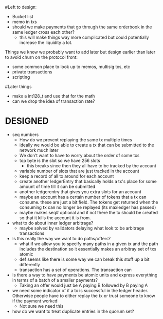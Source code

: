#Left to design:
- Bucket list
- memo in txs
- should we make payments that go through the same orderbook in the same ledger cross each other?
	- this will make things way more complicated but could potentially increase the liquidity a lot.



Things we know we probably want to add later but design earlier than later
to avoid churn on the protocol front:
- some common place to look up tx memos, multisig txs, etc
- private transactions
- scripting


#Later things
- make a int128_t and use that for the math 
- can we drop the idea of transaction rate?



DESIGNED
=======
- seq numbers 
	- How do we prevent replaying the same tx multiple times
	- ideally we would be able to create a tx that can be submitted to the network much later
	- We don't want to have to worry about the order of some txs
	- top byte is the slot so we have 256 slots 
		- this breaks since then they all have to be tracked by the account
	- variable number of slots that are just tracked in the account
	- keep a record of all tx around for each account
	- create another ledgerEntry that basically holds a tx's place for some amount of time till it can be submitted
	- another ledgerentry that gives you extra slots for an account
	- maybe an account has a certain number of tokens that a tx can consume. these are just a bit field. The tokens get returned when the consuming tx can no longer be replayed (its maxledger has passed)
	- maybe makes seq# optional and if not there the tx should be created so that it kills the account it is from.
- what to do about inner ledger arbitrage?
	- maybe solved by validators delaying what look to be arbitrage transactions
- Is this really the way we want to do paths/offers?
	- what if we allow you to specify many paths in a given tx and the path includes the destination so it essentially makes an arbitray set of txs atomic
	- def seems like there is some way we can break this stuff up a bit differently  
	- transaction has a set of operations. The transaction can 
- Is there a way to have payments be atomic units and express everything in terms of a batch of a smaller payments?
	- Taking an offer would just be A paying B followed by B paying A
- we need some indicator of if a tx is successful in the ledger header. Otherwise people have to either replay the tx or trust someone to know if the payment worked
	- Not sure we need this
- how do we want to treat duplicate entries in the quorum set?


